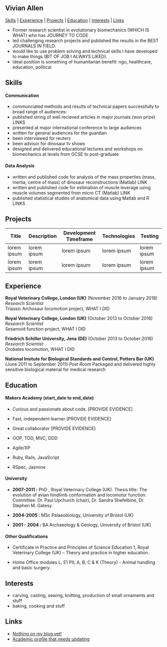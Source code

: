 ## Vivian Allen

[Skills](#skills) | [Experience](#experience) | [Projects](#projects) | [Education](#education) | [Interests](#interests) | [Links](#links)

- Former research scientist in evolutionary biomechanics (WHICH IS WHAT) who has JOURNEY TO CODE
- led challenging research projects and published the results in the BEST JOURNALS IN FIELD.
- would like to use problem solving and technical skills I have developed to make things (BIT OF JOB I ALWAYS LIKED).
- ideal position is something of humanitarian benefit: ngo, healthcare, education, political

## Skills

#### Communication

- communciated methods and results of technical papers successfully to broad range of audiences:
 - published string of well recieved articles in major journals (won prize) LINKS
 - presented at major international conference to large audiences
 - written for general audiences for the guardian
 - been interviewed for reuters
 - been advisor for dinosaur tv shows
- designed and delivered educational lectures and workshops on biomechanics at levels from GCSE to post-graduate

#### Data Analysis

- written and published code for analysis of the mass properties (mass, inertia, centre of mass) of dinosaur reconstructions (Matlab) LINK
- written and published code for estimation of muscle leverage using muscle volumes segmented from micro CT (Matlab) LINK
- published statistical studies of anatomical data using Matlab and R LINKS

## Projects
|Title | Description | Development Timeframe | Technologies | Testing |
|--|--|--|--|--|
|lorem ipsum | lorem ipsum | lorem ipsum | lorem ipsum | lorem ipsum |
| lorem ipsum | lorem ipsum | lorem ipsum | lorem ipsum | lorem ipsum |

## Experience


**Royal Veterinary College, London (UK)** (November 2016 to January 2018)  
*Research Scientist*  
Triassic Archosaur locomotion project, WHAT I DID  

**Royal Veterinary College, London (UK)** (October 2013 to October 2016)  
*Research Scientist*  
Sesamoid function project, WHAT I DID

**Friedrich Schiller University, Jena (DE)** (October 2013 to October 2016)  
*Research Scientist*  
Orobates locomotion, WHAT I DID

**National Insitute for Biological Standards and Control, Potters Bar (UK)** (June 2011 to September 2011)
*Post Room*
Packaged and delivered highly sensitive biological material for medical research



## Education

#### Makers Academy (start_date to end_date)

- Curious and passionate about code. [PROVIDE EVIDENCE]
- Fast, independent learner [PROVIDE EVIDENCE]
- Great collaborator [PROVIDE EVIDENCE]

- OOP, TDD, MVC, DDD
- Agile/XP
- Ruby, Rails, JavaScript
- RSpec, Jasmine

#### University

- **2007-2011 :** PhD , Royal Veterinary College (UK). Thesis title: The evolution of avian hindlimb conformation and locomotor function. <br/>Committee: Dr. Paul Upchurch (chair), Dr. Sandra Shefelbine, Dr. Stephen M. Gatesy.

- **2004-2005 :** MSc Palaeobiology, University of Bristol (UK)

- **2001 - 2004 :** BA Archaeology & Geology, University of Bristol (UK)


#### Other Qualifications

- Certificate in Practice and Principles of Science Education 1, Royal Veterinary College (UK) – Theory and practice in higher education.

- Home Office modules L, E1 PIL A, B, C & K (Theory) - Animal handling and basic surgery.

## Interests

- carving, casting, sewing, knitting, production of small ornaments and stuff
- baking, cooking and stuff

## Links

- [Nothing on my blog yet!](https://medium.com/@mrvivianallen_33899)
- [Academic profile that needs updating](https://www.researchgate.net/profile/Vivian_Allen2)
